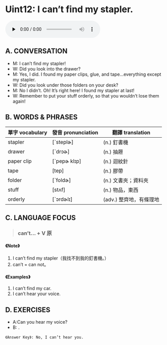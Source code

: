 # Uint12: I can’t find my stapler.

<audio controls preload="none"><source src="https://channelplus.ner.gov.tw/api/audio/5ad2e654f95e3500064f4387"></audio>

## A. CONVERSATION
* M: I can’t find my stapler!
* W: Did you look into the drawer?
* M: Yes, I did. I found my paper clips, glue, and tape…everything except my stapler.
* W: Did you look under those folders on your desk?
* M: No I didn’t. Oh! It’s right here! I found my stapler at last!
* W: Remember to put your stuff orderly, so that you wouldn’t lose them again!

## B. WORDS & PHRASES
單字 vocabulary|發音 pronunciation|翻譯 translation
---|---|---
stapler |[ˋsteplɚ]|(n.) 釘書機
drawer |[ˋdrɔɚ]|(n.) 抽屜
paper clip |[ˋpepɚ klɪp]|(n.) 迴紋針
tape |[tep]|(n.) 膠帶
folder |[ˋfoldɚ]|(n.) 文書夾；資料夾
stuff |[stʌf]|(n.) 物品，東西
orderly |[ˋɔrdɚlɪ]|(adv.) 整齊地，有條理地

## C. LANGUAGE FOCUS
> ### can’t... + V 原

#### 《Note》
1. I can’t find my stapler（我找不到我的釘書機。）
1. can’t = can not。

#### 《Examples》
1. I can’t find my car.
1. I can’t hear your voice.

## D. EXERCISES
* A:Can you hear my voice?
* B: .

`《Answer Key》: No, I can’t hear you.`